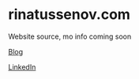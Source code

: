 # rinatussenov.com

Website source, mo info coming soon

[Blog](https://blog.rinatussenov.com)

[LinkedIn](https://www.linkedin.com/in/rinatussenov)

